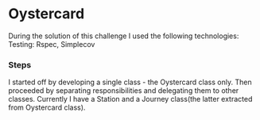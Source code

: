 # Oystercard

During the solution of this challenge I used the following technologies:
Testing: Rspec, Simplecov

### Steps
I started off by developing a single class - the Oystercard class only. Then proceeded by separating responsibilities and delegating them to other classes. Currently I have a Station and a Journey class(the latter extracted from Oystercard class). 

